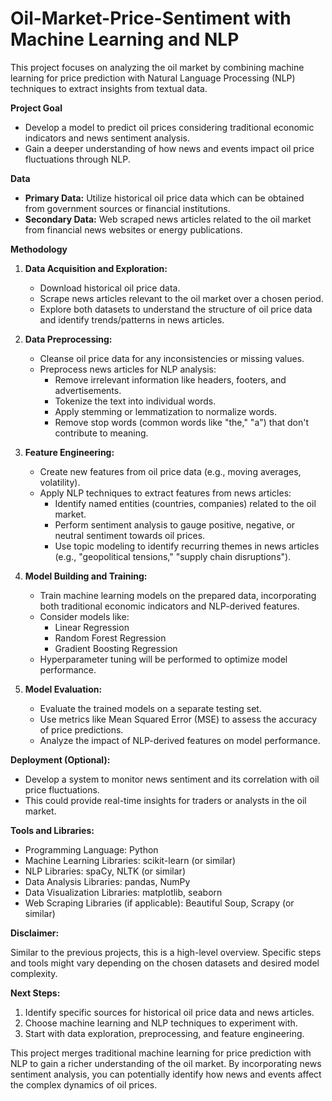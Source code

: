 # Oil-Market-Price-Sentiment with Machine Learning and NLP

This project focuses on analyzing the oil market by combining machine learning for price prediction with Natural Language Processing (NLP) techniques to extract insights from textual data.

**Project Goal**

* Develop a model to predict oil prices considering traditional economic indicators and news sentiment analysis.
* Gain a deeper understanding of how news and events impact oil price fluctuations through NLP.

**Data**

* **Primary Data:** Utilize historical oil price data which can be obtained from government sources or financial institutions. 
* **Secondary Data:** Web scraped news articles related to the oil market from financial news websites or energy publications. 

**Methodology**

1. **Data Acquisition and Exploration:**
    * Download historical oil price data.
    * Scrape news articles relevant to the oil market over a chosen period.
    * Explore both datasets to understand the structure of oil price data and identify trends/patterns in news articles.

2. **Data Preprocessing:**
    * Cleanse oil price data for any inconsistencies or missing values.
    * Preprocess news articles for NLP analysis:
        * Remove irrelevant information like headers, footers, and advertisements.
        * Tokenize the text into individual words.
        * Apply stemming or lemmatization to normalize words.
        * Remove stop words (common words like "the," "a") that don't contribute to meaning.

3. **Feature Engineering:**
    * Create new features from oil price data (e.g., moving averages, volatility).
    * Apply NLP techniques to extract features from news articles:
        * Identify named entities (countries, companies) related to the oil market.
        * Perform sentiment analysis to gauge positive, negative, or neutral sentiment towards oil prices.
        * Use topic modeling to identify recurring themes in news articles (e.g., "geopolitical tensions," "supply chain disruptions").

4. **Model Building and Training:**
    * Train machine learning models on the prepared data, incorporating both traditional economic indicators and NLP-derived features. 
    * Consider models like:
        * Linear Regression
        * Random Forest Regression
        * Gradient Boosting Regression
    * Hyperparameter tuning will be performed to optimize model performance.

5. **Model Evaluation:**
    * Evaluate the trained models on a separate testing set.
    * Use metrics like Mean Squared Error (MSE) to assess the accuracy of price predictions.
    * Analyze the impact of NLP-derived features on model performance. 

**Deployment (Optional):**

* Develop a system to monitor news sentiment and its correlation with oil price fluctuations.
* This could provide real-time insights for traders or analysts in the oil market.

**Tools and Libraries:**

* Programming Language: Python
* Machine Learning Libraries: scikit-learn (or similar)
* NLP Libraries: spaCy, NLTK (or similar)
* Data Analysis Libraries: pandas, NumPy
* Data Visualization Libraries: matplotlib, seaborn
* Web Scraping Libraries (if applicable): Beautiful Soup, Scrapy (or similar)

**Disclaimer:**

Similar to the previous projects, this is a high-level overview. Specific steps and tools might vary depending on the chosen datasets and desired model complexity.

**Next Steps:**

1. Identify specific sources for historical oil price data and news articles.
2. Choose machine learning and NLP techniques to experiment with.
3. Start with data exploration, preprocessing, and feature engineering.

This project merges traditional machine learning for price prediction with NLP to gain a richer understanding of the oil market. By incorporating news sentiment analysis, you can potentially identify how news and events affect the complex dynamics of oil prices.
